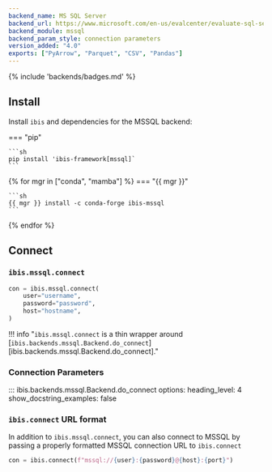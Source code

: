 ```yaml
---
backend_name: MS SQL Server
backend_url: https://www.microsoft.com/en-us/evalcenter/evaluate-sql-server-2022
backend_module: mssql
backend_param_style: connection parameters
version_added: "4.0"
exports: ["PyArrow", "Parquet", "CSV", "Pandas"]
---
```


{% include 'backends/badges.md' %}

## Install

Install `ibis` and dependencies for the MSSQL backend:

=== "pip"

    ```sh
    pip install 'ibis-framework[mssql]`
    ```

{% for mgr in ["conda", "mamba"] %}
=== "{{ mgr }}"

    ```sh
    {{ mgr }} install -c conda-forge ibis-mssql
    ```

{% endfor %}

## Connect

### `ibis.mssql.connect`

```python
con = ibis.mssql.connect(
    user="username",
    password="password",
    host="hostname",
)
```

<!-- prettier-ignore-start -->
!!! info "`ibis.mssql.connect` is a thin wrapper around [`ibis.backends.mssql.Backend.do_connect`][ibis.backends.mssql.Backend.do_connect]."
<!-- prettier-ignore-end -->

### Connection Parameters

<!-- prettier-ignore-start -->
::: ibis.backends.mssql.Backend.do_connect
    options:
      heading_level: 4
      show_docstring_examples: false
<!-- prettier-ignore-end -->

### `ibis.connect` URL format

In addition to `ibis.mssql.connect`, you can also connect to MSSQL by
passing a properly formatted MSSQL connection URL to `ibis.connect`

```python
con = ibis.connect(f"mssql://{user}:{password}@{host}:{port}")
```
